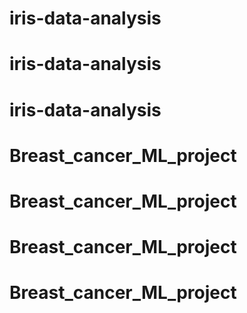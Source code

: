 # iris-data-analysis
# iris-data-analysis
# iris-data-analysis
# Breast_cancer_ML_project
# Breast_cancer_ML_project
# Breast_cancer_ML_project
# Breast_cancer_ML_project
